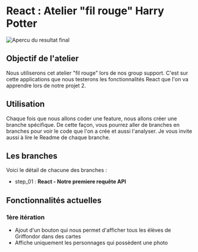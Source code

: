# React : Atelier "fil rouge" Harry Potter
![Apercu du resultat final](https://github.com/kpeset/hp-support-for-react/blob/main/public/github_pictures/title_poudlard.JPG?raw=true)


## Objectif de l'atelier
Nous utiliserons cet atelier "fil rouge" lors de nos group support. C'est sur cette applications que nous testerons les fonctionnalités React que l'on va apprendre lors de notre projet 2.

## Utilisation
Chaque fois que nous allons coder une feature, nous allons créer une branche spécifique.
De cette façon, vous pourrez aller de branches en branches pour voir le code que l'on a crée et aussi l'analyser.
Je vous invite aussi à lire le Readme de chaque branche.

## Les branches
Voici le détail de chacune des branches :
- step_01 : **React - Notre premiere requête API**

## Fonctionnalités actuelles
### 1ère itération
- Ajout d'un bouton qui nous permet d'afficher tous les élèves de Griffondor dans des cartes
- Affiche uniquement les personnages qui possèdent une photo
